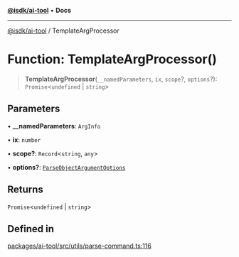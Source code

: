 [**@isdk/ai-tool**](../README.md) • **Docs**

***

[@isdk/ai-tool](../globals.md) / TemplateArgProcessor

# Function: TemplateArgProcessor()

> **TemplateArgProcessor**(`__namedParameters`, `ix`, `scope`?, `options`?): `Promise`\<`undefined` \| `string`\>

## Parameters

• **\_\_namedParameters**: `ArgInfo`

• **ix**: `number`

• **scope?**: `Record`\<`string`, `any`\>

• **options?**: [`ParseObjectArgumentOptions`](../interfaces/ParseObjectArgumentOptions.md)

## Returns

`Promise`\<`undefined` \| `string`\>

## Defined in

[packages/ai-tool/src/utils/parse-command.ts:116](https://github.com/isdk/ai-tool.js/blob/e324043799402aa2caa41711a9168487ab85c166/src/utils/parse-command.ts#L116)
